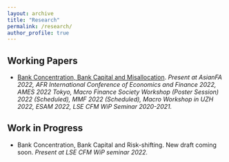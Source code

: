 ```yaml
---
layout: archive
title: "Research"
permalink: /research/
author_profile: true
---
```


<!--
{% if author.googlescholar %}
  You can also find my articles on <u><a href="{{author.googlescholar}}">my Google Scholar profile</a>.</u>
{% endif %}

{% include base_path %}

{% for post in site.research reversed %}
  {% include archive-single.html %}
{% endfor %}
-->

<!--## Publications

* [Credit Rating Prediction Through Supply Chains: A Machine Learning Approach](https://doi.org/10.1111/poms.13634) (with Jing Wu and Sean X. Zhou)\
    ***Production and Operations Management***, forthcoming-->

## Working Papers
* [Bank Concentration, Bank Capital and Misallocation](https://papers.ssrn.com/sol3/papers.cfm?abstract_id=4046630). 
  *Present at AsianFA 2022, AFR International Conference of Economics and Finance 2022, AMES 2022 Tokyo, Macro Finance Society Workshop (Poster Session) 2022 (Scheduled), MMF 2022 (Scheduled), Macro Workshop in UZH 2022, ESAM 2022, LSE CFM WiP Seminar 2020-2021.*



## Work in Progress

* Bank Concentration, Bank Capital and Risk-shifting. New draft coming soon. *Present at LSE CFM WiP seminar 2022.*
